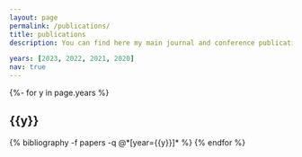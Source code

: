 ```yaml
---
layout: page
permalink: /publications/
title: publications
description: You can find here my main journal and conference publications. Visit my Google Scholar profile for a full list of publications.

years: [2023, 2022, 2021, 2020]
nav: true
---
```

<!-- _pages/publications.md -->
<div class="publications">

{%- for y in page.years %}
  <h2 class="year">{{y}}</h2>
  {% bibliography -f papers -q @*[year={{y}}]* %}
{% endfor %}

</div>
